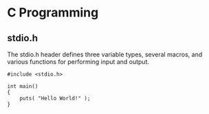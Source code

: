 # C Programming

## stdio.h

The stdio.h header defines three variable types, several macros, and various functions for performing input and output.

```
#include <stdio.h>

int main()
{
    puts( "Hello World!" );
}
```
